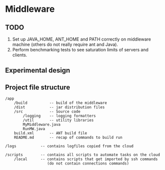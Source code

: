 # Middleware
## TODO
1. Set up JAVA_HOME, ANT_HOME and PATH correctly on middleware machine (others do not really require ant and Java).
2. Perform benchmarking tests to see saturation limits of servers and clients.

## Experimental design


## Project file structure
```
/app
    /build          -- build of the middleware
    /dist           -- jar distribution files
    /src            -- Source code
        /logging    -- logging formatters
        /util       -- utility libraries
        MyMiddleware.java
        RunMW.java
    build.xml       -- ANT build file
    README.md       -- recap of commands to build run

/logs           -- contains logfiles copied from the cloud

/scripts        -- contains all scripts to automate tasks on the cloud
    /local      -- contains scripts that get imported by ssh commands
                   (do not contain connections commands)
```
